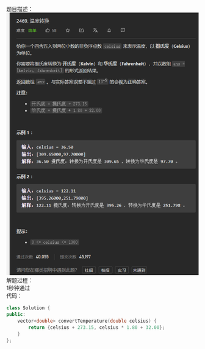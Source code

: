 题目描述：  
![image](/basical/array/image/image67.png)  
解题过程：  
1秒钟通过  
代码：  
```cpp
class Solution {
public:
    vector<double> convertTemperature(double celsius) {
        return {celsius + 273.15, celsius * 1.80 + 32.00};
    }
};
```